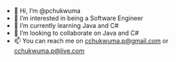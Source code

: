 - 👋 Hi, I’m @pchukwuma
- 👀 I’m interested in being a Software Engineer
- 🌱 I’m currently learning Java and C#
- 💞️ I’m looking to collaborate on Java and C#
- 📫 You can reach me on cchukwuma.p@gmail.com or cchukwuma.p@live.com

<!---
pchukwuma/pchukwuma is a ✨ special ✨ repository because its `README.md` (this file) appears on your GitHub profile.
You can click the Preview link to take a look at your changes.
--->
